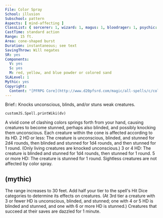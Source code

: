 ```yaml
---
File: Color Spray
School: illusion
Subschool: pattern
Aspects: [ mind-affecting ]
ClassList: { sorcerer: 1, wizard: 1, magus: 1, bloodrager: 1, psychic: 1, mesmerist: 1 }
CastTime: standard action
Range: 15 ft.
Area: cone-shaped burst
Duration: instantaneous; see text
SavingThrow: Will negates
SR: yes
Components:
  V: yes
  S: yes
  M: red, yellow, and blue powder or colored sand
SLALevel: 1
Mythic: yes
Copyright:
  Content: "[PFRPG Core](http://www.d20pfsrd.com/magic/all-spells/c/color-spray)"
---
```

Brief:: Knocks unconscious, blinds, and/or stuns weak creatures.

```dataviewjs
customJS.Spell.printWiki(dv)
```

A vivid cone of clashing colors springs forth from your hand, causing creatures to become stunned, perhaps also blinded, and possibly knocking them unconscious. Each creature within the cone is affected according to its HD.  2 HD or less: The creature is unconscious, blinded, and stunned for 2d4 rounds, then blinded and stunned for 1d4 rounds, and then stunned for 1 round. (Only living creatures are knocked unconscious.) 3 or 4 HD: The creature is blinded and stunned for 1d4 rounds, then stunned for 1 round.  5 or more HD: The creature is stunned for 1 round.  Sightless creatures are not affected by color spray.


## (mythic)

The range increases to 30 feet. Add half your tier to the spell's Hit Dice categories to determine its effects on creatures. (At 3rd tier a creature with 3 or fewer HD is unconscious, blinded, and stunned; one with 4 or 5 HD is blinded and stunned, and one with 6 or more HD is stunned.) Creatures that succeed at their saves are dazzled for 1 minute.
